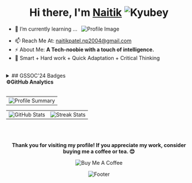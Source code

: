 
<h1 align="center"> Hi there, I'm <a href="https://www.linkedin.com/in/naitikpatel040725/">Naitik</a> <img height="40" alt="Kyubey" src="https://raw.githubusercontent.com/innng/innng/master/assets/kyubey.gif"/></h1>

<!--
- 🌱 I’m currently learning ...-->
<!--
**RedWing0021/RedWing0021** is a ✨ _special_ ✨ repository because its `README.md` (this file) appears on your GitHub profile.

Here are some ideas to get you started:

- 🔭 I’m currently working on ... something special!! on this file

- 👯 I’m looking to collaborate on ...
- 🤔 I’m looking for help with ...
- 💬 Ask me about ...
- 📫 How to reach me: ...
- 😄 Pronouns: ...
- ⚡ Fun fact: ...
-->


<img align="right" src="https://raw.githubusercontent.com/sanjay-kv/sanjay-kv/main/Assets/illustration.png" alt="Profile Image" width="300"/>


- 🌱 I’m currently learning ...<br>
<!--
- 💬 Ask Me About: JAVA, SQL, Web Development, Anime, Designing, or anything. <br>-->
- 📫 Reach Me At: [naitikpatel.np2004@gmail.com](mailto:naitikpatel.np2004@gmail.com) <br>
- ⚡ About Me: **A Tech-noobie with a touch of intelligence.** <br>
- 💎 Smart + Hard work + Quick Adaptation + Critical Thinking<br>
<!--
- 🌎 I Know English, Hindi, Marathi | Telugu, Japanese, and Turkish (familiar). <br>
- 📍 **Location:** India <br>-->

<br>




<!---->
<details>
<summary>## GSSOC'24 Badges</summary>
<!-- ## GSSOC(24) Badges 🪶 -->
<div style='display:flex; align-items:center; gap: 10px;' align='center'>
<img src="https://raw.githubusercontent.com/girlscript/gssoc-website-new/main/public/badges/postman.png" width="100px" height="100px" />
  <img src="https://github.com/girlscript/gssoc-website-new/blob/main/public/badges/1.png" width="100px" height="100px" />
  <img src="https://github.com/girlscript/gssoc-website-new/blob/main/public/badges/2.png" width="100px" height="100px" />
  <img src="https://github.com/girlscript/gssoc-website-new/blob/main/public/badges/3.png" width="100px" height="100px" />
  <img src="https://github.com/girlscript/gssoc-website-new/blob/main/public/badges/4.png" width="100px" height="100px" />
  <img src="https://github.com/girlscript/gssoc-website-new/blob/main/public/badges/5.png" width="100px" height="100px" />
<!--   <img src="https://github.com/girlscript/gssoc-website-new/blob/main/public/badges/6.png" width="100px" height="100px" /> -->
<!--   <img src="https://github.com/girlscript/gssoc-website-new/blob/main/public/badges/7.png" width="100px" height="100px" /> -->
</div>
</details>
<be>

  <summary><b>⚙️GitHub Analytics</b></summary>
<br>

<table width="100%" align="center">
<tr>
<td>
  <img width="600em" src="http://github-profile-summary-cards.vercel.app/api/cards/profile-details?username=redwing0021&theme=radical" alt="Profile Summary">
</td>
</tr>
</table>

<table width="100%" align="center">
<tr>
<td>
  <img width="400em" src="https://github-readme-stats.vercel.app/api?username=redwing0021&show_icons=true&locale=en&theme=radical" alt="GitHub Stats"/>
</td>
<td>
  <img width="420em" src="https://github-readme-streak-stats.herokuapp.com/?user=redwing0021&theme=radical" alt="Streak Stats"/>
</td>
</tr>
</table>
<br>
<br>


<p align="center">
  <b>Thank you for visiting my profile! If you appreciate my work, consider buying me a coffee or tea. 😊</b>
</p>

<p align="center">
<!--   <a href="https://buymeacoffee.com/sayyadmast3" target="_blank"> -->
    <img src="https://cdn.buymeacoffee.com/buttons/v2/default-red.png" alt="Buy Me A Coffee" width="150"/>
  </a>
</p>

<p align="center">
  <img src="https://capsule-render.vercel.app/api?type=waving&color=gradient&height=60&section=footer" alt="Footer"/>
</p>

